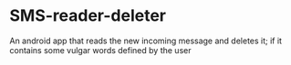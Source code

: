 SMS-reader-deleter
==================

An android app that reads the new incoming message and deletes it; if it contains some vulgar words defined by the user